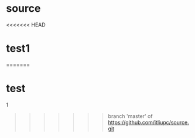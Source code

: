 # source

<<<<<<< HEAD
# test1
=======
# test
1
>>>>>>> branch 'master' of https://github.com/itliupc/source.git
